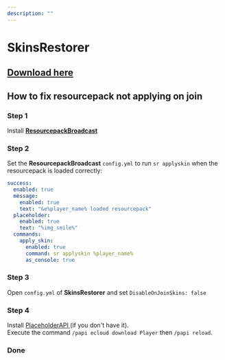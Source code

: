 ```yaml
---
description: ""
---
```


# SkinsRestorer

## [Download here](https://www.spigotmc.org/resources/skinsrestorer.2124/)

## How to fix resourcepack not applying on join

### Step 1

Install [**ResourcepackBroadcast**](https://www.spigotmc.org/resources/resourcepackbroadcast.88318/)

### Step 2

Set the **ResourcepackBroadcast** `config.yml` to run `sr applyskin` when the resourcepack is loaded correctly:

```yaml
success:
  enabled: true
  message:
    enabled: true
    text: "&e%player_name% loaded resourcepack"
  placeholder:
    enabled: true
    text: "%img_smile%"
  commands:
    apply_skin:
      enabled: true
      command: sr applyskin %player_name%
      as_console: true
```

### Step 3

Open `config.yml` of **SkinsRestorer** and set `DisableOnJoinSkins: false`

### Step 4

Install [PlaceholderAPI ](https://www.spigotmc.org/resources/placeholderapi.6245/)(if you don't have it).\
Execute the command `/papi ecloud download Player` then `/papi reload`.

### Done